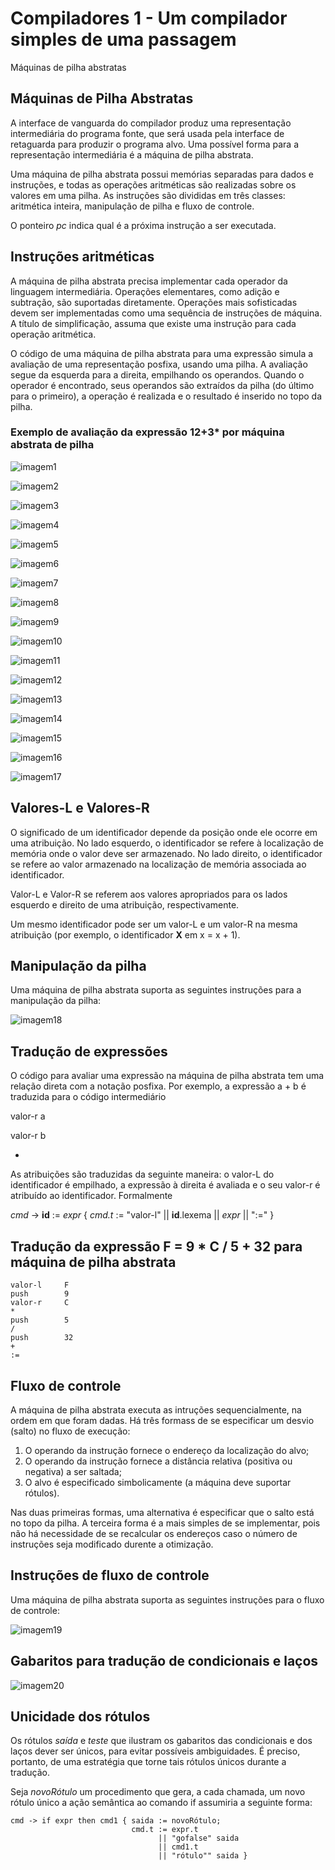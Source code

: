 # Compiladores 1 - Um compilador simples de uma passagem

Máquinas de pilha abstratas

## Máquinas de Pilha Abstratas

A interface de vanguarda do compilador produz uma representação intermediária do programa fonte, que será usada pela interface de retaguarda para produzir o programa alvo. Uma possível forma para a representação intermediária é a máquina de pilha abstrata.

Uma máquina de pilha abstrata possui memórias separadas para dados e instruções, e todas as operações aritméticas são realizadas sobre os valores em uma pilha. As instruções são divididas em três classes: aritmética inteira, manipulação de pilha e fluxo de controle. 

O ponteiro *pc* indica qual é a próxima instrução a ser executada.

## Instruções aritméticas

A máquina de pilha abstrata precisa implementar cada operador da linguagem intermediária. Operações elementares, como adição e subtração, são suportadas diretamente. Operações mais sofisticadas devem ser implementadas como uma sequência de instruções de máquina. A título de simplificação, assuma que existe uma instrução para cada operação aritmética.

O código de uma máquina de pilha abstrata para uma expressão simula a avaliação de uma representação posfixa, usando uma pilha. A avaliação segue da esquerda para a direita, empilhando os operandos. Quando o operador é encontrado, seus operandos são extraídos da pilha (do último para o primeiro), a operação é realizada e o resultado é inserido no topo da pilha.

### Exemplo de avaliação da expressão 12+3* por máquina abstrata de pilha

![imagem1](https://github.com/owhenrique/COMPILADORES_studies/blob/main/img/aula2-8/Captura%20de%20tela%20de%202022-12-04%2022-58-14.png)

![imagem2](https://github.com/owhenrique/COMPILADORES_studies/blob/main/img/aula2-8/Captura%20de%20tela%20de%202022-12-04%2022-58-30.png)

![imagem3](https://github.com/owhenrique/COMPILADORES_studies/blob/main/img/aula2-8/Captura%20de%20tela%20de%202022-12-04%2022-58-44.png)

![imagem4](https://github.com/owhenrique/COMPILADORES_studies/blob/main/img/aula2-8/Captura%20de%20tela%20de%202022-12-04%2022-58-59.png)

![imagem5](https://github.com/owhenrique/COMPILADORES_studies/blob/main/img/aula2-8/Captura%20de%20tela%20de%202022-12-04%2022-59-10.png)

![imagem6](https://github.com/owhenrique/COMPILADORES_studies/blob/main/img/aula2-8/Captura%20de%20tela%20de%202022-12-04%2022-59-19.png)

![imagem7](https://github.com/owhenrique/COMPILADORES_studies/blob/main/img/aula2-8/Captura%20de%20tela%20de%202022-12-04%2023-00-22.png)

![imagem8](https://github.com/owhenrique/COMPILADORES_studies/blob/main/img/aula2-8/Captura%20de%20tela%20de%202022-12-04%2023-00-49.png)

![imagem9](https://github.com/owhenrique/COMPILADORES_studies/blob/main/img/aula2-8/Captura%20de%20tela%20de%202022-12-04%2023-01-09.png)

![imagem10](https://github.com/owhenrique/COMPILADORES_studies/blob/main/img/aula2-8/Captura%20de%20tela%20de%202022-12-04%2023-01-28.png)

![imagem11](https://github.com/owhenrique/COMPILADORES_studies/blob/main/img/aula2-8/Captura%20de%20tela%20de%202022-12-04%2023-01-52.png)

![imagem12](https://github.com/owhenrique/COMPILADORES_studies/blob/main/img/aula2-8/Captura%20de%20tela%20de%202022-12-04%2023-02-26.png)

![imagem13](https://github.com/owhenrique/COMPILADORES_studies/blob/main/img/aula2-8/Captura%20de%20tela%20de%202022-12-04%2023-02-47.png)

![imagem14](https://github.com/owhenrique/COMPILADORES_studies/blob/main/img/aula2-8/Captura%20de%20tela%20de%202022-12-04%2023-03-32.png)

![imagem15](https://github.com/owhenrique/COMPILADORES_studies/blob/main/img/aula2-8/Captura%20de%20tela%20de%202022-12-04%2023-03-39.png)

![imagem16](https://github.com/owhenrique/COMPILADORES_studies/blob/main/img/aula2-8/Captura%20de%20tela%20de%202022-12-04%2023-03-45.png)

![imagem17](https://github.com/owhenrique/COMPILADORES_studies/blob/main/img/aula2-8/Captura%20de%20tela%20de%202022-12-04%2023-03-51.png)

## Valores-L e Valores-R

O significado de um identificador depende da posição onde ele ocorre em uma atribuição. No lado esquerdo, o identificador se refere à localização de memória onde o valor deve ser armazenado. No lado direito, o identificador se refere ao valor armazenado na localização de memória associada ao identificador.

Valor-L e Valor-R se referem aos valores apropriados para os lados esquerdo e direito de uma atribuição, respectivamente.

Um mesmo identificador pode ser um valor-L e um valor-R na mesma atribuição (por exemplo, o identificador **X** em x = x + 1). 

## Manipulação da pilha

Uma máquina de pilha abstrata suporta as seguintes instruções para a manipulação da pilha:

![imagem18](https://github.com/owhenrique/COMPILADORES_studies/blob/main/img/aula2-8/Captura%20de%20tela%20de%202022-12-04%2023-16-41.png)

## Tradução de expressões

O código para avaliar uma expressão na máquina de pilha abstrata tem uma relação direta com a notação posfixa. Por exemplo, a expressão a + b é traduzida para o código intermediário

valor-r a

valor-r b

+

As atribuições são traduzidas da seguinte maneira: o valor-L do identificador é empilhado, a expressão à direita é avaliada e o seu valor-r é atribuído ao identificador. Formalmente

*cmd* -> **id** := *expr* { *cmd.t* := "valor-l" || **id**.lexema || *expr* || ":=" }

## Tradução da expressão F = 9 * C / 5 + 32 para máquina de pilha abstrata

```
valor-l     F
push        9
valor-r     C
*
push        5
/
push        32
+
:=
```
## Fluxo de controle

A máquina de pilha abstrata executa as intruções sequencialmente, na ordem em que foram dadas. Há três formass de se especificar um desvio (salto) no fluxo de execução:

1. O operando da instrução fornece o endereço da localização do alvo;
2. O operando da instrução fornece a distância relativa (positiva ou negativa) a ser saltada;
3. O alvo é especificado simbolicamente (a máquina deve suportar rótulos).

Nas duas primeiras formas, uma alternativa é especificar que o salto está no topo da pilha. A terceira forma é a mais simples de se implementar, pois não há necessidade de se recalcular os endereços caso o número de instruções seja modificado durente a otimização.

## Instruções de fluxo de controle

Uma máquina de pilha abstrata suporta as seguintes instruções para o fluxo de controle:

![imagem19](https://github.com/owhenrique/COMPILADORES_studies/blob/main/img/aula2-8/Captura%20de%20tela%20de%202022-12-04%2023-34-13.png)

## Gabaritos para tradução de condicionais e laços

![imagem20](https://github.com/owhenrique/COMPILADORES_studies/blob/main/img/aula2-8/Captura%20de%20tela%20de%202022-12-04%2023-37-32.png)

## Unicidade dos rótulos

Os rótulos *saída* e *teste* que ilustram os gabaritos das condicionais e dos laços dever ser únicos, para evitar possíveis ambiguidades. É preciso, portanto, de uma estratégia que torne tais rótulos únicos durante a tradução.

Seja *novoRótulo* um procedimento que gera, a cada chamada, um novo rótulo único a ação semântica ao comando if assumiria a seguinte forma:

```
cmd -> if expr then cmd1 { saida := novoRótulo;
                           cmd.t := expr.t
                                 || "gofalse" saida
                                 || cmd1.t
                                 || "rótulo"" saida }
```
